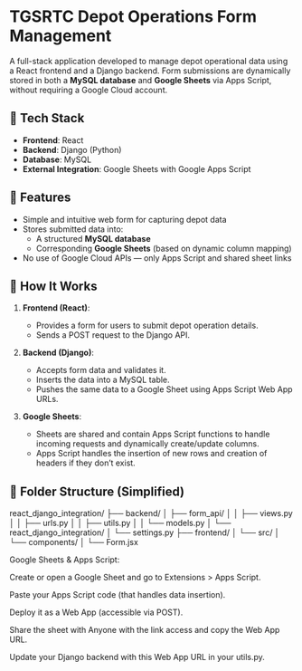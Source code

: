 # TGSRTC Depot Operations Form Management

A full-stack application developed to manage depot operational data using a React frontend and a Django backend. Form submissions are dynamically stored in both a **MySQL database** and **Google Sheets** via Apps Script, without requiring a Google Cloud account.

## 🔧 Tech Stack

- **Frontend**: React
- **Backend**: Django (Python)
- **Database**: MySQL
- **External Integration**: Google Sheets with Google Apps Script

## 📌 Features

- Simple and intuitive web form for capturing depot data
- Stores submitted data into:
  - A structured **MySQL database**
  - Corresponding **Google Sheets** (based on dynamic column mapping)
- No use of Google Cloud APIs — only Apps Script and shared sheet links

## 🚀 How It Works

1. **Frontend (React)**:

   - Provides a form for users to submit depot operation details.
   - Sends a POST request to the Django API.

2. **Backend (Django)**:

   - Accepts form data and validates it.
   - Inserts the data into a MySQL table.
   - Pushes the same data to a Google Sheet using Apps Script Web App URLs.

3. **Google Sheets**:
   - Sheets are shared and contain Apps Script functions to handle incoming requests and dynamically create/update columns.
   - Apps Script handles the insertion of new rows and creation of headers if they don’t exist.

## 📂 Folder Structure (Simplified)

react_django_integration/ ├── backend/ │ ├── form_api/ │ │ ├── views.py │ │ ├── urls.py │ │ ├── utils.py │ │ └── models.py │ └── react_django_integration/ │ └── settings.py ├── frontend/ │ └── src/ │ └── components/ │ └── Form.jsx

Google Sheets & Apps Script:

Create or open a Google Sheet and go to Extensions > Apps Script.

Paste your Apps Script code (that handles data insertion).

Deploy it as a Web App (accessible via POST).

Share the sheet with Anyone with the link access and copy the Web App URL.

Update your Django backend with this Web App URL in your utils.py.
